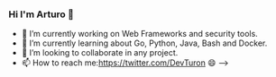 ### Hi I'm Arturo 👋

- 🔭 I’m currently working on Web Frameworks and security tools.
- 🌱 I’m currently learning about Go, Python, Java, Bash and Docker.
- 👯 I’m looking to collaborate in any project.
- 📫 How to reach me:https://twitter.com/DevTuron 😄
-->

<!--
**Arturo0911/Arturo0911** is a ✨ _special_ ✨ repository because its `README.md` (this file) appears on your GitHub profile.

Here are some ideas to get you started:

- 🔭 I’m currently working on Web Frameworks and security tools...
- 🌱 I’m currently learning about Go, Python & Java...
- 👯 I’m looking to collaborate on any project ...
- 🤔 I’m looking for help with ...
- 💬 Ask me about ...
- 📫 How to reach me: ...
- 😄 Pronouns: ...
- ⚡ Fun fact: ...
-->
